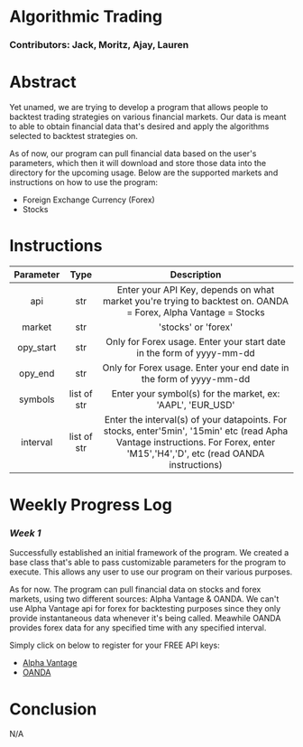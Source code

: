 # Algorithmic Trading 
### Contributors: Jack, Moritz, Ajay, Lauren
# Abstract
<p>Yet unamed, we are trying to develop a program that allows people to backtest trading strategies on various financial markets. Our data is meant to able to obtain financial data that's desired and apply the algorithms selected to backtest strategies on.</p>
<p> As of now, our program can pull financial data based on the user's parameters, which then it will download and store those data into the directory for the upcoming usage. Below are the supported markets and instructions on how to use the program:</p>
<ul>
	<li>Foreign Exchange Currency (Forex)</li>
	<li>Stocks</li>
</ul>

# Instructions

| Parameter            | Type|                Description                           |
|:--------------------:|:---:|:----------------------------------------------------:|
| api                | str | Enter your API Key, depends on what market you're trying to backtest on. OANDA = Forex, Alpha Vantage = Stocks                              |
| market             | str | 'stocks' or 'forex'                             |
| opy_start         | str | Only for Forex usage. Enter your start date in the form of yyyy-mm-dd                            |
| opy_end         | str | Only for Forex usage. Enter your end date in the form of yyyy-mm-dd                             |
| symbols           | list of str | Enter your symbol(s) for the market, ex: 'AAPL', 'EUR_USD'                              |
| interval           | list of str | Enter the interval(s) of your datapoints. For stocks, enter'5min', '15min' etc (read Apha Vantage instructions. For Forex, enter 'M15','H4','D', etc (read OANDA instructions)                             |

# Weekly Progress Log
<h3 style="font-style: italic;">Week 1</h3>
<p>Successfully established an initial framework of the program. We created a base class that's able to pass customizable parameters for the program to execute. This allows any user to use our program on their various purposes.</p>
<p>As for now. The program can pull financial data on stocks and forex markets, using two different sources: Alpha Vantage & OANDA. We can't use Alpha Vantage api for forex for backtesting purposes since they only provide instantaneous data whenever it's being called. Meawhile OANDA provides forex data for any specified time with any specified interval.</p>
<p>Simply click on below to register for your FREE API keys:</p>
<ul>
	<li><a href="http://bit.ly/2DXVpKM">Alpha Vantage</a></li>
	<li><a href="http://bit.ly/2E7srZP">OANDA</a></li>
</ul>

# Conclusion
N/A

